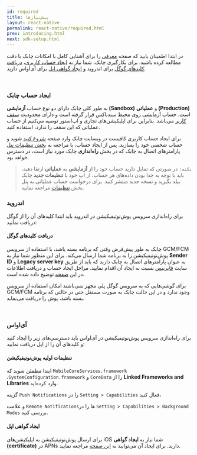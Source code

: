 ```yaml
---
id: required
title: پیش‌نیازها
layout: react-native
permalink: react-native/required.html
prev: introducing.html
next: sdk-setup.html
---
```


در ابتدا اطمینان یابید که صفحه [معرفی](/react-native/introducing.html) را برای آشنایی کامل با امکانات چابک با دقت مطالعه کرده باشید. برای بکارگیری چابک، شما نیاز به [ایجاد حساب کاربری](/react-native/required.html#ایجاد-حساب-چابک)، [دریافت کلیدهای گوگل](/react-native/required.html#دریافت-کلیدهای-گوگل) برای اندروید و [ایجاد گواهی اپل](/react-native/required.html#ایجاد-گواهی-اپل) برای آی‌اواس دارید.

<Br>

### ایجاد حساب چابک

به طور کلی چابک دارای دو نوع حساب **آزمایشی (Sandbox)** و **عملیاتی (Production)** است. حساب‌ آزمایشی روی محیط سندباکس قرار گرفته است و دارای محدودیت [سقف کاربر](https://chabokpush.com/pricing.html) می‌باشد. بنابراین برای اپلیکیشن‌های تجاری و اپ‌استور توصیه می‌کنیم از حساب عملیاتی که این سقف را ندارد، استفاده کنید.

برای ایجاد حساب کاربری کافیست در وبسایت چابک وارد صفحه [شروع کنید](https://chabokpush.com/register.html) شوید و حساب شخصی خود را بسازید. پس از ایجاد حساب، با مراجعه به [بخش تنظیمات پنل](https://doc.chabokpush.com/panel/settings.html#%D8%AF%D8%B3%D8%AA%D8%B1%D8%B3%DB%8C%D9%87%D8%A7-%D9%88-%D8%AA%D9%88%DA%A9%D9%86%D9%87%D8%A7) پارامترهای اتصال به چابک که در بخش **راه‌اندازی** چابک مورد نیاز است، در دسترس خواهد بود. 

> `نکته:` در صورتی که تمایل دارید حساب خود را از **آزمایشی** به **عملیاتی** ارتقا دهید، باید با توجه به جدا بودن داده‌های هر حساب، از اپ خود با **تنظیمات جدید** چابک بیلد بگیرید و نسخه جدید منتشر کنید. برای درخواست حساب عملیاتی به پنل بخش [تنظیمات](https://sandbox.push.adpdigital.com/front/setting/accountRequest) مراجعه نمایید.


### اندروید

برای راه‌اندازی سرویس پوش‌نوتیفیکیشن در اندروید باید ابتدا کلیدهای آن را از گوگل دریافت نمایید:

#### دریافت ‌کلیدهای گوگل

چابک به طور پیش‌فرض وقتی که برنامه بسته باشد، با استفاده از سرویس GCM/FCM پوش‌نوتیفیکیشن را به برنامه شما ارسال می‌کند. برای این منظور شما نیاز به **Sender ID** و **Legacy server key** به عنوان پارامترهای اتصال به چابک دارید که باید از طریق سایت [فایربیس](https://console.firebase.google.com) نسبت به ایجاد آن اقدام نمایید. مراحل ایجاد حساب و دریافت اطلاعات در این [صفحه](/android/required.html#دریافت-کلیدهای-گوگل) توضیح داده شده است.

برای گوشی‌هایی که به سرویس گوگل پلی مجهز نمی‌باشند امکان استفاده از سرویس GCM/FCM وجود ندارد و در این حالت چابک به صورت مستقل حتی در حالتی که برنامه بسته باشد، پوش را دریافت می‌نماید.

<Br>

### آی‌او‌اس

برای راه‌اندازی سرویس پوش‌نوتیفیکیشن در آی‌اواس باید دسترسی‌های زیر را ایجاد کنید و کلیدهای آن را از اپل دریافت نمایید:

#### تنظیمات اولیه پوش‌نوتیفیکیشن

ابتدا مطمئن شوید که `MobileCoreServices.framework` ،`SystemConfiguration.framework` و `CoreData` را از **Linked Frameworks and Libraries** وارد کرده‌اید.

گزینه `Push Notifications` را در `Setting > Capabilities` فعال کنید،

و علامت `Remote Notifications`ها را در `Setting > Capabilities > Background Modes` بررسی کنید.

#### ایجاد گواهی اپل

برای ارسال پوش‌نوتیفیکیشن به اپلیکیشن‌های iOS شما نیاز به **ایجاد گواهی (certificate)** در APNs دارید. برای ایجاد آن می‌توانید به [این صفحه](/ios/required.html#ایجاد-گواهی-اپل) مراجعه نمایید.
